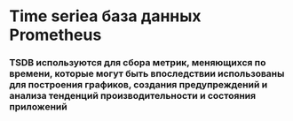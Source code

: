 # Time seriea база данных Prometheus

###  TSDB используются для сбора метрик, меняющихся по времени, которые могут быть впоследствии использованы для построения графиков, создания предупреждений и анализа тенденций производительности и состояния приложений